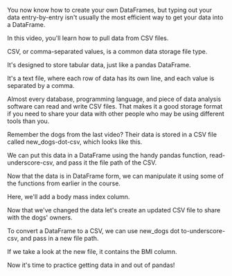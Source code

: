 You now know how to create your own DataFrames, but typing out your data entry-by-entry isn't usually the most efficient way to get your data into a DataFrame.

In this video, you'll learn how to pull data from CSV files.

CSV, or comma-separated values, is a common data storage file type. 

It's designed to store tabular data, just like a pandas DataFrame. 

It's a text file, where each row of data has its own line, and each value is separated by a comma.

Almost every database, programming language, and piece of data analysis software can read and write CSV files. That makes it a good storage format if you need to share your data with other people who may be using different tools than you.

Remember the dogs from the last video? Their data is stored in a CSV file called new_dogs-dot-csv, which looks like this.

We can put this data in a DataFrame using the handy pandas function, read-underscore-csv, and pass it the file path of the CSV.

Now that the data is in DataFrame form, we can manipulate it using some of the functions from earlier in the course. 

Here, we'll add a body mass index column.

Now that we've changed the data let's create an updated CSV file to share with the dogs' owners.

To convert a DataFrame to a CSV, we can use new_dogs dot to-underscore-csv, and pass in a new file path. 

If we take a look at the new file, it contains the BMI column.

Now it's time to practice getting data in and out of pandas!

